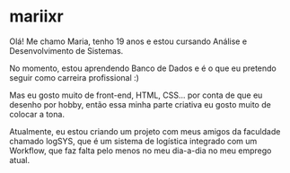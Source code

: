 # mariixr
Olá! Me chamo Maria, tenho 19 anos e estou cursando Análise e Desenvolvimento de Sistemas.

No momento, estou aprendendo Banco de Dados e é o que eu pretendo seguir como carreira profissional :)

Mas eu gosto muito de front-end, HTML, CSS... por conta de que eu desenho por hobby, então essa minha parte
criativa eu gosto muito de colocar a tona.

Atualmente, eu estou criando um projeto com meus amigos da faculdade chamado logSYS, que é um sistema de
logística integrado com um Workflow, que faz falta pelo menos no meu dia-a-dia no meu emprego atual.
